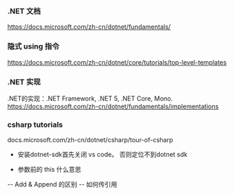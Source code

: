 ### .NET 文档
https://docs.microsoft.com/zh-cn/dotnet/fundamentals/

### 隐式 using 指令
https://docs.microsoft.com/zh-cn/dotnet/core/tutorials/top-level-templates


### .NET 实现
.NET的实现：.NET Framework, .NET 5, .NET Core, Mono.
https://docs.microsoft.com/zh-cn/dotnet/fundamentals/implementations


### csharp tutorials
docs.microsoft.com/zh-cn/dotnet/csharp/tour-of-csharp

- 安装dotnet-sdk首先关闭 vs code。 否则定位不到dotnet sdk

- 参数前的 this 什么意思




-- Add & Append 的区别
-- 如何传引用